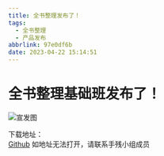 ```yaml
---
title: 全书整理发布了！
tags:
  - 全书整理
  - 产品发布
abbrlink: 97e0df6b
date: 2023-04-22 15:14:51
---
```

# 全书整理基础班发布了！
![宣发图](/img/dispersion.png)

下载地址：  
[Github](https://github.com/ShouCanGroup/allbook/releases)
如地址无法打开，请联系手残小组成员
